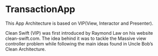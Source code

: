 # TransactionApp
This App Architecture is based on VIP(View, Interactor and Presenter).

Clean Swift (VIP) was first introduced by Raymond Law on his website clean-swift.com. 
The idea behind it was to tackle the Massive view controller problem while following the main ideas found in Uncle Bob’s Clean Architecture.
